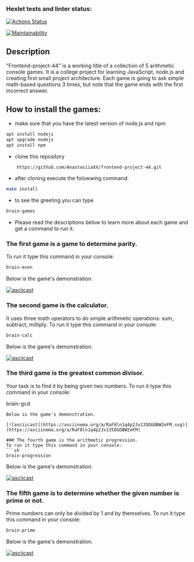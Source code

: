 ### Hexlet tests and linter status:
[![Actions Status](https://github.com/AnastasiiaXX/frontend-project-44/workflows/hexlet-check/badge.svg)](https://github.com/AnastasiiaXX/frontend-project-44/actions)

[![Maintainability](https://api.codeclimate.com/v1/badges/bcef349a2798a790939f/maintainability)][def]

## Description
"Frontend-project-44" is a working title of a collection of 5 arithmetic console games. It is a college project for learning JavaScript, node.js and creating first small project architecture. Each game is going to ask simple math-based questions 3 times, but note that the game ends with the first incorrect answer.

## How to install the games: 
* make sure that you have  the latest version of node.js and npm
```sh
apt install nodejs
apt upgrade nodejs
apt install npm
```
* clone this repository 
```sh
    https://github.com/AnastasiiaXX/frontend-project-44.git
```
* after cloning execute the folowwing command:
```sh
make install
```
* to see the greeting you can type 
```sh
brain-games
```
* Please read the descriptions below to learn more about each game and get a command to run it.

### The first game is a game to determine parity.

To run it type this command in your console:
```sh
brain-even
```
Below is the game's demonstration.


[![asciicast](https://asciinema.org/a/9LulQsVvFC28MPh8SXuBSVAhn.svg)](https://asciinema.org/a/9LulQsVvFC28MPh8SXuBSVAhn)

### The second game is the calculator. 

It uses three math operators to do simple arithmetic operations: sum, subtract, miltiply. 
To run it type this command in your console:
```sh
brain-calc
```
Below is the game's demonstration.

[![asciicast](https://asciinema.org/a/pGOF7TZiriRZIcGQCM8BdyzLR.svg)](https://asciinema.org/a/pGOF7TZiriRZIcGQCM8BdyzLR)

### The third game is the greatest common divisor. 

Your task is to find it by being given two numbers. 
To run it type this command in your console:


[def]: https://codeclimate.com/github/AnastasiiaXX/frontend-project-44/maintainability```sh
brain-gcd
```
Below is the game's demonstration.

[![asciicast](https://asciinema.org/a/RaF8ln1q4p2Jx135DGOBW2eFM.svg)](https://asciinema.org/a/RaF8ln1q4p2Jx135DGOBW2eFM)

### The fourth game is the arithmetic progression. 
To run it type this command in your console: 
```sh
brain-progression
```
Below is the game's demonstration.

[![asciicast](https://asciinema.org/a/cJ8xNisOxeP0dRpnkP7eEcaDw.svg)](https://asciinema.org/a/cJ8xNisOxeP0dRpnkP7eEcaDw)

### The fifth game is to determine whether the given number is prime or not. 
Prime numbers can only be divided by 1 and by themselves.
To run it type this command in your console:
```sh
brain-prime
```
Below is the game's demonstration.

[![asciicast](https://asciinema.org/a/MrxwpIVwPIW9kUTdmwFgWLITO.svg)](https://asciinema.org/a/MrxwpIVwPIW9kUTdmwFgWLITO)
